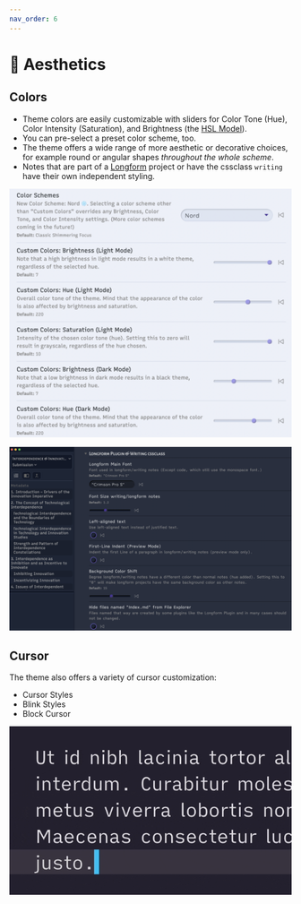 ```yaml
---
nav_order: 6
---
```


# 🎨 Aesthetics

## Colors

- Theme colors are easily customizable with sliders for Color Tone (Hue), Color Intensity (Saturation), and Brightness (the [HSL Model](https://en.wikipedia.org/wiki/HSL_and_HSV)).
- You can pre-select a preset color scheme, too.
- The theme offers a wide range of more aesthetic or decorative choices, for example round or angular shapes *throughout the whole scheme*.
- Notes that are part of a [Longform](https://github.com/kevboh/longform) project or have the cssclass `writing` have their own independent styling.

![color options](images/color-options.png)

![longform](images/longform.png)

## Cursor

The theme also offers a variety of cursor customization:

- Cursor Styles
- Blink Styles
- Block Cursor

![collapsing blink](images/blink-animations.gif)
